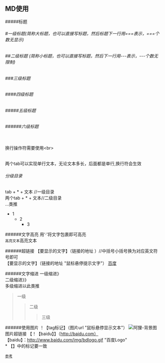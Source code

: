 MD使用
-----
#####标题
###### #一级标题(简称大标题，也可以直接写标题，然后标题下一行用===表示，===个数无显示)
###### ##二级标题  (简称小标题，也可以直接写标题，然后下一行用---表示，---个数无限制)
###### ###三级标题  
###### ####四级标题  
###### #####五级标题  
###### ######六级标题

<br>换行操作符需要使用\<br>

<br>两个tab可以实现单行文本，无论文本多长，后面都是单行,换行符会生效

###### 分级目录
tab + * + 文本 //一级目录
<br>两个tab + * + 文本//二级目录
<br>...类推
  * 1
    * 2
      * 3

######文字高亮
用‘·’将文字包裹即可高亮
<br>`高亮文本`高亮文本 

######超链接
 【要显示的文字】（链接的地址 ）//中括号小括号换为对应英文符号即可
 <br>【要显示的文字】（链接的地址 "鼠标悬停提示文字"）
 [百度](https://www.baidu.com/ "百度首页")
 
######文字缩进
一级缩进》
<br>二级缩进》》
<br>多级缩进以此类推
> 一级
>> 二级
>>> 三级

######使用图片
！【tag标记】（图片url "鼠标悬停显示文本"）
![阿狸-背景图](https://ss3.bdstatic.com/lPoZeXSm1A5BphGlnYG/skin/530.jpg?2 "我的背景图")
<br>图片超链接
【！【baidu】】（http://baidu.com）
<br>【baidu】：http://www.baidu.com/img/bdlogo.gif "百度Logo" 
<br>* 【】中的标记要一致


[`参考`](https://github.com/guodongxiaren/README/blob/master/README.md)
